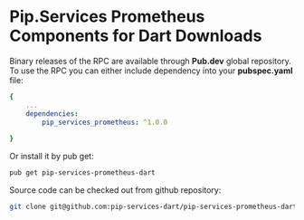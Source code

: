# Pip.Services Prometheus Components for Dart Downloads

Binary releases of the RPC are available through **Pub.dev** global repository. 
To use the RPC you can either include dependency into your **pubspec.yaml** file:

```yaml
{
    ...
    dependencies: 
        pip_services_prometheus: ^1.0.0
    
}
``` 

Or install it by pub get:

```bash
pub get pip-services-prometheus-dart
```

Source code can be checked out from github repository:

```bash
git clone git@github.com:pip-services-dart/pip-services-prometheus-dart.git
```